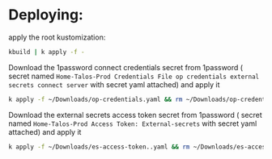 # Deploying:

apply the root kustomization: 

``` bash
kbuild | k apply -f -
```

Download the 1password connect credentials secret from 1password ( secret named `Home-Talos-Prod Credentials File op credentials external secrets connect server` with secret yaml attached) and apply it

``` bash
k apply -f ~/Downloads/op-credentials.yaml && rm ~/Downloads/op-credentials.yaml
```

Download the external secrets access token secret from 1password ( secret named `Home-Talos-Prod Access Token: External-secrets` with secret yaml attached) and apply it

``` bash
k apply -f ~/Downloads/es-access-token..yaml && rm ~/Downloads/es-access-token.yaml
```